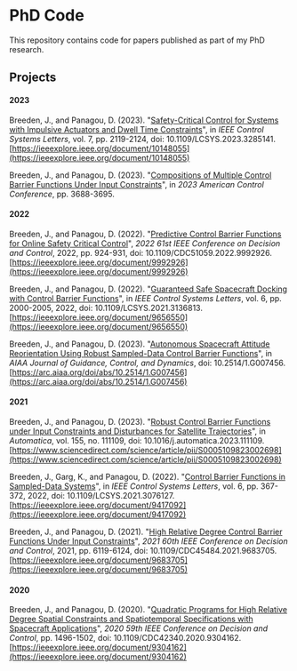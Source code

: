 # PhD Code

This repository contains code for papers published as part of my PhD research.

## Projects

#### 2023

Breeden, J., and Panagou, D. (2023). "[Safety-Critical Control for Systems with Impulsive Actuators and Dwell Time Constraints](2023/LCSS%20Impulsive%20Control)", in *IEEE Control Systems Letters*, vol. 7, pp. 2119-2124, doi: 10.1109/LCSYS.2023.3285141. [https://ieeexplore.ieee.org/document/10148055](https://ieeexplore.ieee.org/document/10148055)

Breeden, J., and Panagou, D. (2023). "[Compositions of Multiple Control Barrier Functions Under Input Constraints](2023/ACC%20Multiple%20Control%20Barrier%20Functions)", in *2023 American Control Conference*, pp. 3688-3695.

#### 2022

Breeden, J., and Panagou, D. (2022). "[Predictive Control Barrier Functions for Online Safety Critical Control](2022/CDC%20Predictive%20CBFs)", *2022 61st IEEE Conference on Decision and Control*, 2022, pp. 924-931, doi: 10.1109/CDC51059.2022.9992926. [https://ieeexplore.ieee.org/document/9992926](https://ieeexplore.ieee.org/document/9992926)

Breeden, J., and Panagou, D. (2022). "[Guaranteed Safe Spacecraft Docking with Control Barrier Functions](2022/L-CSS%20Guaranteed%20Spacecraft%20Docking)", in *IEEE Control Systems Letters*, vol. 6, pp. 2000-2005, 2022, doi: 10.1109/LCSYS.2021.3136813. [https://ieeexplore.ieee.org/document/9656550](https://ieeexplore.ieee.org/document/9656550)

Breeden, J., and Panagou, D. (2023). "[Autonomous Spacecraft Attitude Reorientation Using Robust Sampled-Data Control Barrier Functions](2022/AIAA%20Autonomous%20Attitude%20Reorientation)", in *AIAA Journal of Guidance, Control, and Dynamics*, doi: 10.2514/1.G007456. [https://arc.aiaa.org/doi/abs/10.2514/1.G007456](https://arc.aiaa.org/doi/abs/10.2514/1.G007456)

#### 2021

Breeden, J., and Panagou, D. (2023). "[Robust Control Barrier Functions under Input Constraints and Disturbances for Satellite Trajectories](2021/Automatica%20Robust%20CBFs%20for%20Satellite%20Trajectories)", in *Automatica*, vol. 155, no. 111109, doi: 10.1016/j.automatica.2023.111109. [https://www.sciencedirect.com/science/article/pii/S0005109823002698](https://www.sciencedirect.com/science/article/pii/S0005109823002698)

Breeden, J., Garg, K., and Panagou, D. (2022). "[Control Barrier Functions in Sampled-Data Systems](2021/L-CSS%20CBFs%20for%20Sampled%20Data%20Systems)", in *IEEE Control Systems Letters*, vol. 6, pp. 367-372, 2022, doi: 10.1109/LCSYS.2021.3076127. [https://ieeexplore.ieee.org/document/9417092](https://ieeexplore.ieee.org/document/9417092)

Breeden, J., and Panagou, D. (2021). "[High Relative Degree Control Barrier Functions Under Input Constraints](2021/CDC%20High%20Relative%20Degree%20CBFs%20Input%20Constraints)", *2021 60th IEEE Conference on Decision and Control*, 2021, pp. 6119-6124, doi: 10.1109/CDC45484.2021.9683705. [https://ieeexplore.ieee.org/document/9683705](https://ieeexplore.ieee.org/document/9683705)

#### 2020

Breeden, J., and Panagou, D. (2020). "[Quadratic Programs for High Relative Degree Spatial Constraints and Spatiotemporal Specifications with Spacecraft Applications](2020/CDC%20QPs%20for%20High%20Relative%20Degree%20with%20Spacecraft%20Applications)", *2020 59th IEEE Conference on Decision and Control*, pp. 1496-1502, doi: 10.1109/CDC42340.2020.9304162. [https://ieeexplore.ieee.org/document/9304162](https://ieeexplore.ieee.org/document/9304162)	